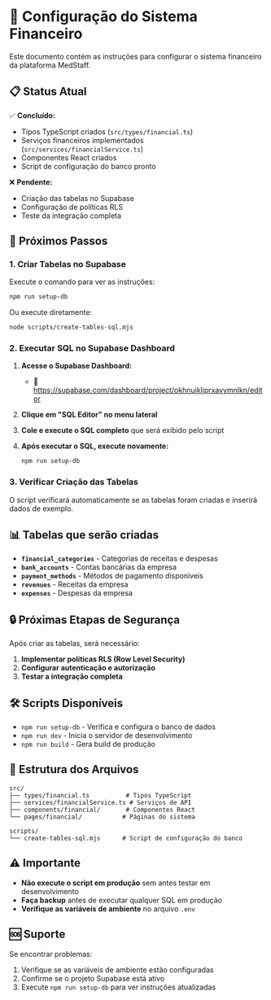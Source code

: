 # 🏦 Configuração do Sistema Financeiro

Este documento contém as instruções para configurar o sistema financeiro da plataforma MedStaff.

## 📋 Status Atual

✅ **Concluído:**
- Tipos TypeScript criados (`src/types/financial.ts`)
- Serviços financeiros implementados (`src/services/financialService.ts`)
- Componentes React criados
- Script de configuração do banco pronto

❌ **Pendente:**
- Criação das tabelas no Supabase
- Configuração de políticas RLS
- Teste da integração completa

## 🚀 Próximos Passos

### 1. Criar Tabelas no Supabase

Execute o comando para ver as instruções:

```bash
npm run setup-db
```

Ou execute diretamente:

```bash
node scripts/create-tables-sql.mjs
```

### 2. Executar SQL no Supabase Dashboard

1. **Acesse o Supabase Dashboard:**
   - 🔗 https://supabase.com/dashboard/project/okhnuikljprxavymnlkn/editor

2. **Clique em "SQL Editor" no menu lateral**

3. **Cole e execute o SQL completo** que será exibido pelo script

4. **Após executar o SQL, execute novamente:**
   ```bash
   npm run setup-db
   ```

### 3. Verificar Criação das Tabelas

O script verificará automaticamente se as tabelas foram criadas e inserirá dados de exemplo.

## 📊 Tabelas que serão criadas

- **`financial_categories`** - Categorias de receitas e despesas
- **`bank_accounts`** - Contas bancárias da empresa
- **`payment_methods`** - Métodos de pagamento disponíveis
- **`revenues`** - Receitas da empresa
- **`expenses`** - Despesas da empresa

## 🔒 Próximas Etapas de Segurança

Após criar as tabelas, será necessário:

1. **Implementar políticas RLS (Row Level Security)**
2. **Configurar autenticação e autorização**
3. **Testar a integração completa**

## 🛠️ Scripts Disponíveis

- `npm run setup-db` - Verifica e configura o banco de dados
- `npm run dev` - Inicia o servidor de desenvolvimento
- `npm run build` - Gera build de produção

## 📁 Estrutura dos Arquivos

```
src/
├── types/financial.ts          # Tipos TypeScript
├── services/financialService.ts # Serviços de API
├── components/financial/       # Componentes React
└── pages/financial/           # Páginas do sistema

scripts/
└── create-tables-sql.mjs      # Script de configuração do banco
```

## ⚠️ Importante

- **Não execute o script em produção** sem antes testar em desenvolvimento
- **Faça backup** antes de executar qualquer SQL em produção
- **Verifique as variáveis de ambiente** no arquivo `.env`

## 🆘 Suporte

Se encontrar problemas:

1. Verifique se as variáveis de ambiente estão configuradas
2. Confirme se o projeto Supabase está ativo
3. Execute `npm run setup-db` para ver instruções atualizadas